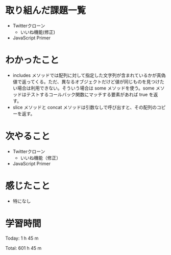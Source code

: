 # 取り組んだ課題一覧
- Twitterクローン
  - いいね機能(修正)
- JavaScript Primer

# わかったこと
- includes メソッドでは配列に対して指定した文字列が含まれているかが真偽値で返ってくる。ただ、異なるオブジェクトだけど値が同じものを見つけたい場合は利用できない。そういう場合は some メソッドを使う。some メソッドはテストするコールバック関数にマッチする要素があれば true を返す。
- slice メソッドと concat メソッドは引数なしで呼び出すと、その配列のコピーを返す。

# 次やること
- Twitterクローン
  - いいね機能（修正）
- JavaScript Primer

# 感じたこと
- 特になし

# 学習時間
Today: 1 h 45 m

Total: 601 h 45 m
